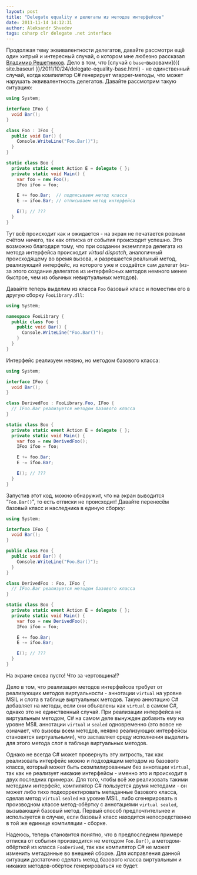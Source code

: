 ```yaml
---
layout: post
title: "Delegate equality и делегаты из методов интерфейсов"
date: 2011-11-14 14:12:31
author: Aleksandr Shvedov
tags: csharp clr delegate .net interface
---
```

Продолжая тему эквивалентности делегатов, давайте рассмотри ещё один хитрый и интересный случай, о котором мне любезно рассказал [Владимир Решетников](https://plus.google.com/105718973819587372706/about). Дело в том, что [случай с `base`-вызовами]({{ site.baseurl }}/2011/10/24/delegate-equality-base.html) - не единственный случай, когда компилятор C# генерирует wrapper-методы, что может нарушать эквивалентность делегатов. Давайте рассмотрим такую ситуацию:

```c#
using System;

interface IFoo {
  void Bar();
}

class Foo : IFoo {
  public void Bar() {
    Console.WriteLine("Foo.Bar()");
  }
}

static class Boo {
  private static event Action E = delegate { };
  private static void Main() {
    var foo = new Foo();
    IFoo ifoo = foo;

    E += foo.Bar;  // подписываем метод класса
    E -= ifoo.Bar; // отписываем метод интерфейса

    E(); // ???
  }
}
```

Тут всё происходит как и ожидается - на экран не печатается ровным счётом ничего, так как отписка от события происходит успешно. Это возможно благодаря тому, что при создании экземпляра делегата из метода интерфейса происходит *virtual dispatch*, аналогичный происходящему во время вызова, и разрешается реальный метод, реализующий интерфейс, из которого уже и создаётся сам делегат (из-за этого создание делегатов из интерфейсных методов немного менее быстрое, чем из обычных невиртуальных методов).

Давайте теперь выделим из класса `Foo` базовый класс и поместим его в другую сборку `FooLibrary.dll`:

```c#
using System;

namespace FooLibrary {
  public class Foo {
    public void Bar() {
      Console.WriteLine("Foo.Bar()");
    }
  }
}
```

Интерфейс реализуем неявно, но методом базового класса:

```c#
using System;

interface IFoo {
  void Bar();
}

class DerivedFoo : FooLibrary.Foo, IFoo {
  // IFoo.Bar реализуется методом базового класса
}

static class Boo {
  private static event Action E = delegate { };
  private static void Main() {
    var foo = new DerivedFoo();
    IFoo ifoo = foo;

    E += foo.Bar;
    E -= ifoo.Bar;

    E(); // ???
  }
}
```

Запустив этот код, можно обнаружит, что на экран выводится “`Foo.Bar()`”, то есть отписки не происходит! Давайте перенесём базовый класс и наследника в единую сборку:

```c#
using System;

interface IFoo {
  void Bar();
}

public class Foo {
  public void Bar() {
    Console.WriteLine("Foo.Bar()");
  }
}

class DerivedFoo : Foo, IFoo {
  // IFoo.Bar реализуется методом базового класса
}

static class Boo {
  private static event Action E = delegate { };
  private static void Main() {
    var foo = new DerivedFoo();
    IFoo ifoo = foo;

    E += foo.Bar;
    E -= ifoo.Bar;

    E(); // ???
  }
}
```

На экране снова пусто! Что за чертовщина!?

Дело в том, что реализация методов интерфейсов требует от реализующих методов виртуальности - аннотации `virtual` на уровне MSIL и слота в таблице виртуальных методов. Такую аннотацию C# добавляет на методы, если они объявлены как `virtual` в самом C#, однако это не единственный случай. При реализации интерфейса не виртуальным методом, C# на самом деле вынужден добавить ему на уровне MSIL аннотации `virtual` и `sealed` одновременно (это вовсе не означает, что вызовы всем методов, неявно реализующих интерфейсы становятся виртуальными), что заставляет среду исполнения выделить для этого метода слот в таблице виртуальных методов.

Однако не всегда C# может провернуть эту хитрость, так как реализовать интерфейс можно и подходящим методом из базового класса, который может быть скомпилированным без аннотации `virtual`, так как не реализует никакие интерфейсы - именно это и происходит в двух последних примерах. Для того, чтобы всё же реализовать такими методами интерфейс, компилятор C# пользуется двумя методами - он может либо тихо подкорректировать метаданные базового класса, сделав метод `virtual` `sealed` на уровне MSIL, либо сгенерировать в производном классе метод-обёртку с аннотациями `virtual sealed`, вызывающий базовый метод. Первый способ предпочтительнее и используется в случае, если базовый класс находится непосредственно в той же единице компиляции - сборке.

Надеюсь, теперь становится понятно, что в предпоследнем примере отписка от события производится не методом `Foo.Bar()`, а методом-обёрткой из класса `FooDerived`, так как компилятор C# не может изменить метаданные во внешней сборке. Для исправления данной ситуации достаточно сделать метод базового класса виртуальным и никаких методов-обёрток генерироваться не будет.